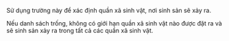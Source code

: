 Sử dụng trường này để xác định quần xã sinh vật, nơi sinh sản sẽ xảy ra.

Nếu danh sách trống, không có giới hạn quần xã sinh vật nào được đặt ra và sẽ sinh sản
xảy ra trong tất cả các quần xã sinh vật.